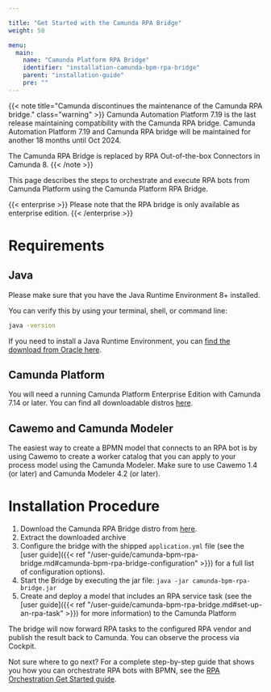 ```yaml
---

title: "Get Started with the Camunda RPA Bridge"
weight: 50

menu:
  main:
    name: "Camunda Platform RPA Bridge"
    identifier: "installation-camunda-bpm-rpa-bridge"
    parent: "installation-guide"
    pre: ""
---
```


{{< note title="Camunda discontinues the maintenance of the Camunda RPA bridge." class="warning" >}} Camunda Automation Platform 7.19 is the last release maintaining compatibility with the Camunda RPA bridge. Camunda Automation Platform 7.19 and Camunda RPA bridge will be maintained for another 18 months until Oct 2024.

The Camunda RPA Bridge is replaced by RPA Out-of-the-box Connectors in Camunda 8. {{< /note >}}

This page describes the steps to orchestrate and execute RPA bots from Camunda Platform using the Camunda Platform RPA Bridge.

{{< enterprise >}}
  Please note that the RPA bridge is only available as enterprise edition.
{{< /enterprise >}}

# Requirements

## Java
Please make sure that you have the Java Runtime Environment 8+ installed.

You can verify this by using your terminal, shell, or command line:

```sh
java -version
```
If you need to install a Java Runtime Environment, you can [find the download from Oracle here](https://www.oracle.com/java/technologies/javase-downloads.html).

## Camunda Platform
You will need a running Camunda Platform Enterprise Edition with Camunda 7.14 or later. You can find all downloadable distros [here](https://downloads.camunda.cloud/enterprise-release/camunda-bpm/).

## Cawemo and Camunda Modeler
The easiest way to create a BPMN model that connects to an RPA bot is by using Cawemo to create a worker catalog that you can apply to your process model using the Camunda Modeler. Make sure to use Cawemo 1.4 (or later) and Camunda Modeler 4.2 (or later).

# Installation Procedure
1. Download the Camunda RPA Bridge distro from [here](https://downloads.camunda.cloud/enterprise-release/camunda-bpm/rpa/).
1. Extract the downloaded archive
1. Configure the bridge with the shipped `application.yml` file (see the [user guide]({{< ref "/user-guide/camunda-bpm-rpa-bridge.md#camunda-bpm-rpa-bridge-configuration" >}}) for a full list of configuration options).
1. Start the Bridge by executing the jar file: `java -jar camunda-bpm-rpa-bridge.jar`
1. Create and deploy a model that includes an RPA service task (see the [user guide]({{< ref "/user-guide/camunda-bpm-rpa-bridge.md#set-up-an-rpa-task" >}}) for more information) to the Camunda Platform

The bridge will now forward RPA tasks to the configured RPA vendor and publish the result back to Camunda. You can observe the process via Cockpit.

Not sure where to go next? For a complete step-by-step guide that shows you how you can orchestrate RPA bots with BPMN, see the [RPA Orchestration Get Started guide](https://docs.camunda.org/get-started/rpa/).
